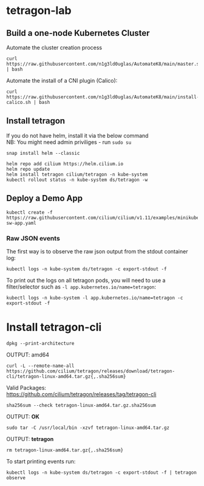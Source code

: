 # tetragon-lab

## Build a one-node Kubernetes Cluster

Automate the cluster creation process

```
curl https://raw.githubusercontent.com/n1g3ld0uglas/AutomateK8/main/master.sh | bash
```

Automate the install of a CNI plugin (Calico):

```
curl https://raw.githubusercontent.com/n1g3ld0uglas/AutomateK8/main/install-calico.sh | bash
```

## Install tetragon

If you do not have helm, install it via the below command <br/>
NB: You might need admin priviliges - run ```sudo su```

```
snap install helm --classic
```

```
helm repo add cilium https://helm.cilium.io
helm repo update
helm install tetragon cilium/tetragon -n kube-system
kubectl rollout status -n kube-system ds/tetragon -w
```

## Deploy a Demo App

```
kubectl create -f https://raw.githubusercontent.com/cilium/cilium/v1.11/examples/minikube/http-sw-app.yaml
```

### Raw JSON events
The first way is to observe the raw json output from the stdout container log:
```
kubectl logs -n kube-system ds/tetragon -c export-stdout -f
```

To print out the logs on all tetragon pods, you will need to use a filter/selector such as ```-l app.kubernetes.io/name=tetragon```:
```
kubectl logs -n kube-system -l app.kubernetes.io/name=tetragon -c export-stdout -f
```

# Install tetragon-cli

```
dpkg --print-architecture
```

OUTPUT: amd64

```
curl -L --remote-name-all https://github.com/cilium/tetragon/releases/download/tetragon-cli/tetragon-linux-amd64.tar.gz{,.sha256sum}
```

Valid Packages: <br/>
https://github.com/cilium/tetragon/releases/tag/tetragon-cli

```
sha256sum --check tetragon-linux-amd64.tar.gz.sha256sum
```

OUTPUT: <b>OK</b>

```
sudo tar -C /usr/local/bin -xzvf tetragon-linux-amd64.tar.gz
```

OUTPUT: <b>tetragon</b>

```
rm tetragon-linux-amd64.tar.gz{,.sha256sum}
```

To start printing events run:
```
kubectl logs -n kube-system ds/tetragon -c export-stdout -f | tetragon observe
```
